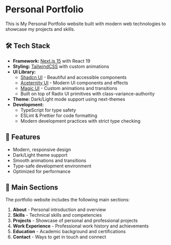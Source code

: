 # Personal Portfolio

This is My Personal Portfolio website built with modern web technologies to showcase my projects and skills.

## 🛠️ Tech Stack

- **Framework:** [Next.js 15](https://nextjs.org/) with React 19
- **Styling:** [TailwindCSS](https://tailwindcss.com/) with custom animations
- **UI Library:**
  - [Shadcn UI](https://ui.shadcn.com/) - Beautiful and accessible components
  - [Aceternity UI](https://ui.aceternity.com/) - Modern UI components and effects
  - [Magic UI](https://www.magic-ui.design/) - Custom animations and transitions
  - Built on top of Radix UI primitives with class-variance-authority
- **Theme:** Dark/Light mode support using next-themes
- **Development:**
  - TypeScript for type safety
  - ESLint & Prettier for code formatting
  - Modern development practices with strict type checking

## 🎨 Features

- Modern, responsive design
- Dark/Light theme support
- Smooth animations and transitions
- Type-safe development environment
- Optimized for performance

## 📑 Main Sections

The portfolio website includes the following main sections:

1. **About** - Personal introduction and overview
2. **Skills** - Technical skills and competencies
3. **Projects** - Showcase of personal and professional projects
4. **Work Experience** - Professional work history and achievements
5. **Education** - Academic background and certifications
6. **Contact** - Ways to get in touch and connect
